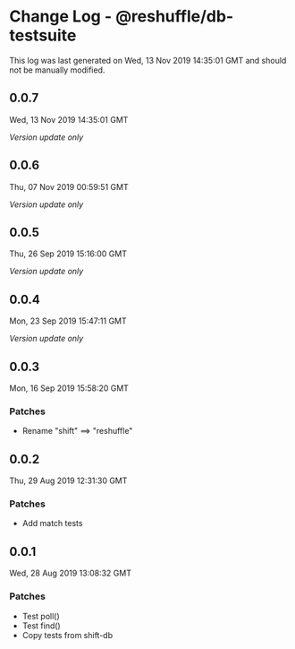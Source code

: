 # Change Log - @reshuffle/db-testsuite

This log was last generated on Wed, 13 Nov 2019 14:35:01 GMT and should not be manually modified.

## 0.0.7
Wed, 13 Nov 2019 14:35:01 GMT

*Version update only*

## 0.0.6
Thu, 07 Nov 2019 00:59:51 GMT

*Version update only*

## 0.0.5
Thu, 26 Sep 2019 15:16:00 GMT

*Version update only*

## 0.0.4
Mon, 23 Sep 2019 15:47:11 GMT

*Version update only*

## 0.0.3
Mon, 16 Sep 2019 15:58:20 GMT

### Patches

- Rename "shift" ==> "reshuffle"

## 0.0.2
Thu, 29 Aug 2019 12:31:30 GMT

### Patches

- Add match tests

## 0.0.1
Wed, 28 Aug 2019 13:08:32 GMT

### Patches

- Test poll()
- Test find()
- Copy tests from shift-db

